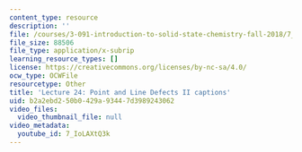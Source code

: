 ```yaml
---
content_type: resource
description: ''
file: /courses/3-091-introduction-to-solid-state-chemistry-fall-2018/7_IoLAXtQ3k_captions.webvtt
file_size: 88506
file_type: application/x-subrip
learning_resource_types: []
license: https://creativecommons.org/licenses/by-nc-sa/4.0/
ocw_type: OCWFile
resourcetype: Other
title: 'Lecture 24: Point and Line Defects II captions'
uid: b2a2ebd2-50b0-429a-9344-7d3989243062
video_files:
  video_thumbnail_file: null
video_metadata:
  youtube_id: 7_IoLAXtQ3k
---
```


